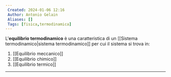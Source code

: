 ```yaml
---
 Created: 2024-01-06 12:16
 Author: Antonio Gelain
 Aliases: []
 Tags: [fisica,termodinamica]
---
```


L'**equilibrio termodinamico** è una caratteristica di un [[Sistema termodinamico|sistema termodinamico]] per cui il sistema si trova in:
1. [[Equilibrio meccanico]]
2. [[Equilibrio chimico]]
3. [[Equilibrio termico]]

---

